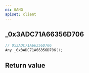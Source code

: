 ```yaml
---
ns: GANG
apiset: client
---
```

## _0x3ADC71A66356D706

```c
// 0x3ADC71A66356D706
Any _0x3ADC71A66356D706();
```



## Return value

